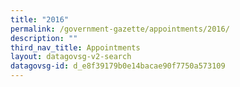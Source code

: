```yaml
---
title: "2016"
permalink: /government-gazette/appointments/2016/
description: ""
third_nav_title: Appointments
layout: datagovsg-v2-search
datagovsg-id: d_e8f39179b0e14bacae90f7750a573109
---
```

